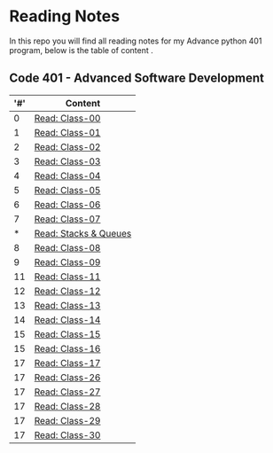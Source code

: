 # Reading Notes

In this repo you will find all reading notes for my Advance python 401 program, below is the table of content .

## Code 401 - Advanced Software Development

|'#' |  Content |
| ------------ | ------------- |
| 0  | [Read: Class-00](./Advance-Python-401/Prep-work-reading/Class-00%20reading.md)|
| 1  | [Read: Class-01](./Advance-Python-401/class-01.md)|
| 2  | [Read: Class-02](./Advance-Python-401/class-02.md)|
| 3  | [Read: Class-03](./Advance-Python-401/class-03.md)|
| 4  | [Read: Class-04](./Advance-Python-401/class-04.md)|
| 5  | [Read: Class-05](./Advance-Python-401/class-05.md)|
| 6  | [Read: Class-06](./Advance-Python-401/class-06.md)|
| 7  | [Read: Class-07](./Advance-Python-401/class-07.md)|
| *  | [Read: Stacks & Queues](./Advance-Python-401/stacks_&_queues.md)|
| 8  | [Read: Class-08](./Advance-Python-401/class-08.md)|
| 9  | [Read: Class-09](./Advance-Python-401/class-09.md)|
| 11  | [Read: Class-11](./Advance-Python-401/class-11.md)|
| 12  | [Read: Class-12](./Advance-Python-401/class-12.md)|
| 13  | [Read: Class-13](./Advance-Python-401/class-13.md)|
| 14  | [Read: Class-14](./Advance-Python-401/class-14.md)|
| 15  | [Read: Class-15](./Advance-Python-401/class-15.md)|
| 15  | [Read: Class-16](./Advance-Python-401/class-16.md)|
| 17  | [Read: Class-17](./Advance-Python-401/class-17.md)|
| 17  | [Read: Class-26](./Advance-Python-401/class-26.md)|
| 17  | [Read: Class-27](./Advance-Python-401/class-27.md)|
| 17  | [Read: Class-28](./Advance-Python-401/class-28.md)|
| 17  | [Read: Class-29](./Advance-Python-401/class-29.md)|
| 17  | [Read: Class-30](./Advance-Python-401/class-30.md)|

